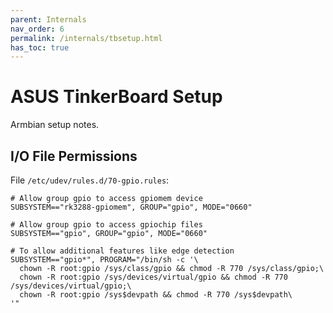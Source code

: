 ```yaml
---
parent: Internals
nav_order: 6
permalink: /internals/tbsetup.html
has_toc: true
---
```


# ASUS TinkerBoard Setup

Armbian setup notes.

## I/O File Permissions

File `/etc/udev/rules.d/70-gpio.rules`:

```
# Allow group gpio to access gpiomem device
SUBSYSTEM=="rk3288-gpiomem", GROUP="gpio", MODE="0660"

# Allow group gpio to access gpiochip files
SUBSYSTEM=="gpio", GROUP="gpio", MODE="0660"

# To allow additional features like edge detection
SUBSYSTEM=="gpio*", PROGRAM="/bin/sh -c '\
  chown -R root:gpio /sys/class/gpio && chmod -R 770 /sys/class/gpio;\
  chown -R root:gpio /sys/devices/virtual/gpio && chmod -R 770 /sys/devices/virtual/gpio;\
  chown -R root:gpio /sys$devpath && chmod -R 770 /sys$devpath\
'"
```
